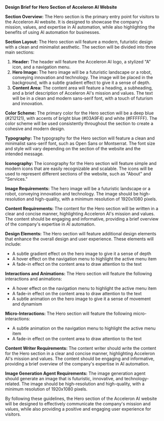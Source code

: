 **Design Brief for Hero Section of Acceleron AI Website**

**Section Overview:**
The Hero section is the primary entry point for visitors to the Acceleron AI website. It is designed to showcase the company's mission, values, and expertise in AI automation, while also highlighting the benefits of using AI automation for businesses.

**Section Layout:**
The Hero section will feature a modern, futuristic design with a clean and minimalist aesthetic. The section will be divided into three main sections:

1. **Header:** The header will feature the Acceleron AI logo, a stylized "A" icon, and a navigation menu.
2. **Hero Image:** The hero image will be a futuristic landscape or a robot, conveying innovation and technology. The image will be placed in the background, with a subtle gradient effect to give it a sense of depth.
3. **Content Area:** The content area will feature a heading, a subheading, and a brief description of Acceleron AI's mission and values. The text will be in a clean and modern sans-serif font, with a touch of futurism and innovation.

**Color Scheme:**
The primary color for the Hero section will be a deep blue (#212121), with accents of bright blue (#03A9F4) and white (#FFFFFF). The color scheme will be used consistently throughout the section to create a cohesive and modern design.

**Typography:**
The typography for the Hero section will feature a clean and minimalist sans-serif font, such as Open Sans or Montserrat. The font size and style will vary depending on the section of the website and the intended message.

**Iconography:**
The iconography for the Hero section will feature simple and modern icons that are easily recognizable and scalable. The icons will be used to represent different sections of the website, such as "About" and "Services."

**Image Requirements:**
The hero image will be a futuristic landscape or a robot, conveying innovation and technology. The image should be high-resolution and high-quality, with a minimum resolution of 1920x1080 pixels.

**Content Requirements:**
The content for the Hero section will be written in a clear and concise manner, highlighting Acceleron AI's mission and values. The content should be engaging and informative, providing a brief overview of the company's expertise in AI automation.

**Design Elements:**
The Hero section will feature additional design elements that enhance the overall design and user experience. These elements will include:

* A subtle gradient effect on the hero image to give it a sense of depth
* A hover effect on the navigation menu to highlight the active menu item
* A fade-in effect on the content area to draw attention to the text

**Interactions and Animations:**
The Hero section will feature the following interactions and animations:

* A hover effect on the navigation menu to highlight the active menu item
* A fade-in effect on the content area to draw attention to the text
* A subtle animation on the hero image to give it a sense of movement and dynamism

**Micro-Interactions:**
The Hero section will feature the following micro-interactions:

* A subtle animation on the navigation menu to highlight the active menu item
* A fade-in effect on the content area to draw attention to the text

**Content Writer Requirements:**
The content writer should write the content for the Hero section in a clear and concise manner, highlighting Acceleron AI's mission and values. The content should be engaging and informative, providing a brief overview of the company's expertise in AI automation.

**Image Generation Agent Requirements:**
The image generation agent should generate an image that is futuristic, innovative, and technology-related. The image should be high-resolution and high-quality, with a minimum resolution of 1920x1080 pixels.

By following these guidelines, the Hero section of the Acceleron AI website will be designed to effectively communicate the company's mission and values, while also providing a positive and engaging user experience for visitors.